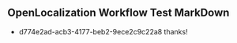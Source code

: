 ## OpenLocalization Workflow Test MarkDown
* d774e2ad-acb3-4177-beb2-9ece2c9c22a8 thanks!

<!--HONumber=Jul16_HO4-->


